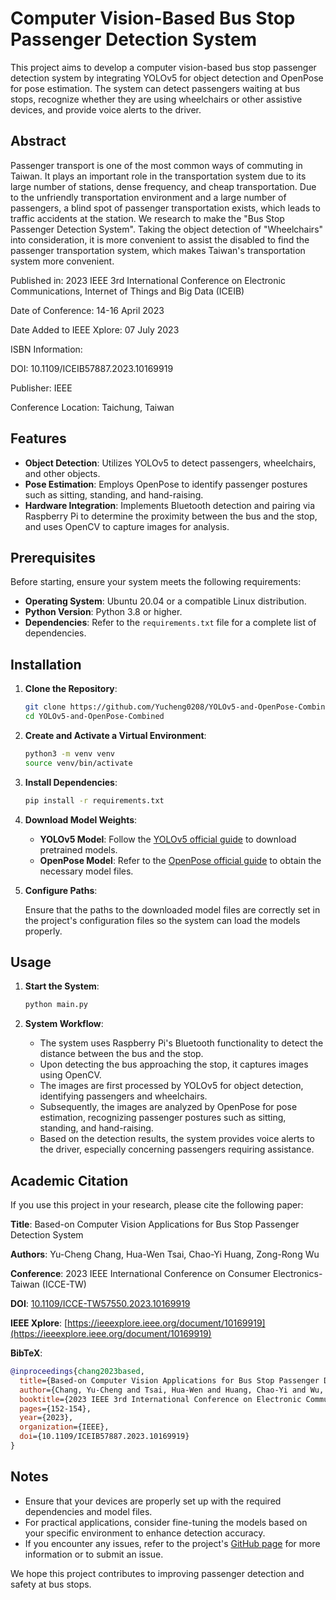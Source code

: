 # Computer Vision-Based Bus Stop Passenger Detection System

This project aims to develop a computer vision-based bus stop passenger detection system by integrating YOLOv5 for object detection and OpenPose for pose estimation. The system can detect passengers waiting at bus stops, recognize whether they are using wheelchairs or other assistive devices, and provide voice alerts to the driver.

## Abstract

Passenger transport is one of the most common ways of commuting in Taiwan. It plays an important role in the transportation system due to its large number of stations, dense frequency, and cheap transportation. Due to the unfriendly transportation environment and a large number of passengers, a blind spot of passenger transportation exists, which leads to traffic accidents at the station. We research to make the "Bus Stop Passenger Detection System". Taking the object detection of "Wheelchairs" into consideration, it is more convenient to assist the disabled to find the passenger transportation system, which makes Taiwan's transportation system more convenient.

Published in: 2023 IEEE 3rd International Conference on Electronic Communications, Internet of Things and Big Data (ICEIB)

Date of Conference: 14-16 April 2023

Date Added to IEEE Xplore: 07 July 2023

ISBN Information:

DOI: 10.1109/ICEIB57887.2023.10169919

Publisher: IEEE

Conference Location: Taichung, Taiwan

## Features

- **Object Detection**: Utilizes YOLOv5 to detect passengers, wheelchairs, and other objects.
- **Pose Estimation**: Employs OpenPose to identify passenger postures such as sitting, standing, and hand-raising.
- **Hardware Integration**: Implements Bluetooth detection and pairing via Raspberry Pi to determine the proximity between the bus and the stop, and uses OpenCV to capture images for analysis.

## Prerequisites

Before starting, ensure your system meets the following requirements:

- **Operating System**: Ubuntu 20.04 or a compatible Linux distribution.
- **Python Version**: Python 3.8 or higher.
- **Dependencies**: Refer to the `requirements.txt` file for a complete list of dependencies.

## Installation

1. **Clone the Repository**:

   ```bash
   git clone https://github.com/Yucheng0208/YOLOv5-and-OpenPose-Combined.git
   cd YOLOv5-and-OpenPose-Combined
   ```

2. **Create and Activate a Virtual Environment**:

   ```bash
   python3 -m venv venv
   source venv/bin/activate
   ```

3. **Install Dependencies**:

   ```bash
   pip install -r requirements.txt
   ```

4. **Download Model Weights**:

   - **YOLOv5 Model**: Follow the [YOLOv5 official guide](https://github.com/ultralytics/yolov5) to download pretrained models.
   - **OpenPose Model**: Refer to the [OpenPose official guide](https://github.com/CMU-Perceptual-Computing-Lab/openpose) to obtain the necessary model files.

5. **Configure Paths**:

   Ensure that the paths to the downloaded model files are correctly set in the project's configuration files so the system can load the models properly.

## Usage

1. **Start the System**:

   ```bash
   python main.py
   ```

2. **System Workflow**:

   - The system uses Raspberry Pi's Bluetooth functionality to detect the distance between the bus and the stop.
   - Upon detecting the bus approaching the stop, it captures images using OpenCV.
   - The images are first processed by YOLOv5 for object detection, identifying passengers and wheelchairs.
   - Subsequently, the images are analyzed by OpenPose for pose estimation, recognizing passenger postures such as sitting, standing, and hand-raising.
   - Based on the detection results, the system provides voice alerts to the driver, especially concerning passengers requiring assistance.

## Academic Citation

If you use this project in your research, please cite the following paper:

**Title**: Based-on Computer Vision Applications for Bus Stop Passenger Detection System

**Authors**: Yu-Cheng Chang, Hua-Wen Tsai, Chao-Yi Huang, Zong-Rong Wu

**Conference**: 2023 IEEE International Conference on Consumer Electronics-Taiwan (ICCE-TW)

**DOI**: [10.1109/ICCE-TW57550.2023.10169919](https://doi.org/10.1109/ICCE-TW57550.2023.10169919)

**IEEE Xplore**: [https://ieeexplore.ieee.org/document/10169919](https://ieeexplore.ieee.org/document/10169919)

**BibTeX**:

```bibtex
@inproceedings{chang2023based,
  title={Based-on Computer Vision Applications for Bus Stop Passenger Detection System},
  author={Chang, Yu-Cheng and Tsai, Hua-Wen and Huang, Chao-Yi and Wu, Zong-Rong},
  booktitle={2023 IEEE 3rd International Conference on Electronic Communications, Internet of Things and Big Data (ICEIB)},
  pages={152-154},
  year={2023},
  organization={IEEE},
  doi={10.1109/ICEIB57887.2023.10169919}
}
```

## Notes

- Ensure that your devices are properly set up with the required dependencies and model files.
- For practical applications, consider fine-tuning the models based on your specific environment to enhance detection accuracy.
- If you encounter any issues, refer to the project's [GitHub page](https://github.com/Yucheng0208/YOLOv5-and-OpenPose-Combined) for more information or to submit an issue.

We hope this project contributes to improving passenger detection and safety at bus stops.
